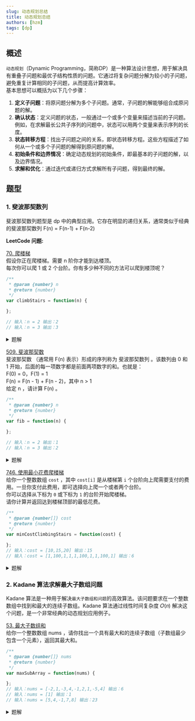 ```yaml
---
slug: 动态规划总结
title: 动态规划总结
authors: [hzm]
tags: [dp]
---
```


## 概述
`动态规划`（Dynamic Programming，简称DP）是一种算法设计思想，用于解决具有重叠子问题和最优子结构性质的问题。它通过将复杂问题分解为较小的子问题，避免重复计算相同的子问题，从而提高计算效率。  
基本思想可以概括为以下几个步骤：
1. **定义子问题**：将原问题分解为多个子问题。通常，子问题的解能够组合成原问题的解。
2. **确认状态**：定义问题的状态，一般通过一个或多个变量来描述当前的子问题。例如，在求解最长公共子序列的问题中，状态可以用两个变量来表示序列的长度。
3. **状态转移方程**：找出子问题之间的关系，即状态转移方程。这些方程描述了如何从一个或多个子问题的解得到原问题的解。
4. **初始条件和边界情况**：确定动态规划的初始条件，即最基本的子问题的解，以及边界情况。
5. **求解和优化**：通过迭代或递归方式求解所有子问题，得到最终的解。

<!--truncate-->

## 题型

### 1. 斐波那契数列
斐波那契数列题型是 dp 中的典型应用。它存在明显的递归关系，通常类似于经典的斐波那契数列 F(n) = F(n-1) + F(n-2)

**LeetCode 问题:**

[70. 爬楼梯](https://leetcode.cn/problems/climbing-stairs/)  
假设你正在爬楼梯。需要 n 阶你才能到达楼顶。  
每次你可以爬 1 或 2 个台阶。你有多少种不同的方法可以爬到楼顶呢？

```js
/**
 * @param {number} n
 * @return {number}
 */
var climbStairs = function(n) {

};

// 输入：n = 2 输出：2
// 输入：n = 3 输出：3
```
<details>
  <summary>题解</summary>
<div>

```js
var climbStairs = function(n) {
  if (n < 2) {
    return 1;
  } else {
    const dp = [1, 2];
    for (let i = 2; i < n; i++) {
      dp[i] = dp[i - 1] + dp[i - 2];
    }
    return dp.pop();
  }
};
```
* **状态定义**：dp[n] 表示第 n 层楼梯
* **状态转移方程**：dp[n] = dp[n-1] + dp[n-2]
* **边界条件**：dp[0] = 1, dp[1] = 1

</div>
</details>

[509. 斐波那契数](https://leetcode.cn/problems/fibonacci-number/)  
斐波那契数 （通常用 F(n) 表示）形成的序列称为 斐波那契数列 。该数列由 0 和 1 开始，后面的每一项数字都是前面两项数字的和。也就是：  
F(0) = 0，F(1) = 1  
F(n) = F(n - 1) + F(n - 2)，其中 n > 1  
给定 n ，请计算 F(n) 。

```js
/**
 * @param {number} n
 * @return {number}
 */
var fib = function(n) {

};

// 输入：n = 2 输出：1
// 输入：n = 3 输出：2
```

<details>
  <summary>题解</summary>
<div>

```js
var fib = function(n) {
  const dp = [0, 1];
  if (n <= 1) {
    return dp[n]
  }
  for (let i = 2; i <= n; i++) {
    dp[i] = dp[i - 1] + dp[i - 2];
  }

  return dp[n]

};
```
* **状态定义**：dp[n] 表示第 n 个斐波那契数列
* **状态转移方程**：dp[n] = dp[n-1] + dp[n-2]
* **边界条件**：dp[0] = 0, dp[1] = 1

</div>
</details>

[746. 使用最小花费爬楼梯](https://leetcode.cn/problems/min-cost-climbing-stairs/)  
给你一个整数数组 `cost` ，其中 `cost[i]` 是从楼梯第 `i` 个台阶向上爬需要支付的费用。一旦你支付此费用，即可选择向上爬一个或者两个台阶。  
你可以选择从下标为 `0` 或下标为 `1` 的台阶开始爬楼梯。  
请你计算并返回达到楼梯顶部的最低花费。

```js
/**
 * @param {number[]} cost
 * @return {number}
 */
var minCostClimbingStairs = function(cost) {

};
// 输入：cost = [10,15,20] 输出：15
// 输入：cost = [1,100,1,1,1,100,1,1,100,1] 输出：6
```

<details>
  <summary>题解</summary>
<div>

```js
var minCostClimbingStairs = function(cost) {
  const dp = [0, 0];

  for (let i = 2; i <= cost.length; i++) {
    dp[i] = Math.min(dp[i - 1] + cost[i - 1], dp[i - 2] + cost[i - 2]);
  }

  return dp.pop()
};
```
* **状态定义**：dp[n] 表示走到第 n 级台阶所需花费
* **状态转移方程**：dp[n] = 选择上一级所需花费(dp[i - 1] + cost[i - 1])和选择上上一级所需花费(dp[i - 2] + cost[i - 2])的最小值
* **边界条件**：dp[0] = 0, dp[1] = 0

</div>
</details>

### 2. Kadane 算法求解最大子数组问题
Kadane 算法是一种用于解决`最大子数组和问题`的高效算法。该问题要求在一个整数数组中找到和最大的连续子数组。Kadane 算法通过线性时间复杂度
𝑂(𝑛) 解决这个问题，是一个非常经典的动态规划应用例子。

[53. 最大子数组和](https://leetcode.cn/problems/maximum-subarray/)  
给你一个整数数组 nums ，请你找出一个具有最大和的连续子数组（子数组最少包含一个元素），返回其最大和。  

```js
/**
 * @param {number[]} nums
 * @return {number}
 */
var maxSubArray = function(nums) {

};
// 输入：nums = [-2,1,-3,4,-1,2,1,-5,4] 输出：6
// 输入：nums = [1] 输出：1
// 输入：nums = [5,4,-1,7,8] 输出：23
```
<details>
  <summary>题解</summary>
<div>

```js
var maxSubArray = function(nums) {
  let globalSum = -Infinity;
  let curSum = -Infinity;
  for (let i = 0; i < nums.length; i++) {
    const value = nums[i];
    curSum = Math.max(value, curSum + value);
    globalSum = Math.max(globalSum, curSum);
  }

  return globalSum;
};
```

</div>
</details>

<comment/>
